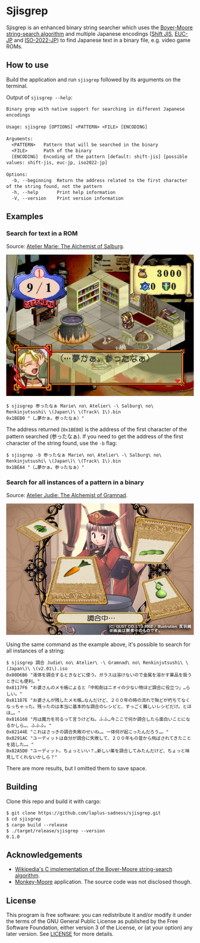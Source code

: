 # Sjisgrep

Sjisgrep is an enhanced binary string searcher which uses the [Boyer-Moore string-search algorithm](https://en.wikipedia.org/wiki/Boyer%E2%80%93Moore_string-search_algorithm) and multiple Japanese encodings ([Shift JIS](https://en.wikipedia.org/wiki/Shift_JIS), [EUC-JP](https://en.wikipedia.org/wiki/Extended_Unix_Code#EUC-JP) and [ISO-2022-JP](https://en.wikipedia.org/wiki/ISO/IEC_2022)) to find Japanese text in a binary file, e.g. video game ROMs.

## How to use

Build the application and run `sjisgrep` followed by its arguments on the terminal.

Output of `sjisgrep --help`:

```
Binary grep with native support for searching in different Japanese encodings

Usage: sjisgrep [OPTIONS] <PATTERN> <FILE> [ENCODING]

Arguments:
  <PATTERN>   Pattern that will be searched in the binary
  <FILE>      Path of the binary
  [ENCODING]  Encoding of the pattern [default: shift-jis] [possible values: shift-jis, euc-jp, iso2022-jp]

Options:
  -b, --beginning  Return the address related to the first character of the string found, not the pattern
  -h, --help       Print help information
  -V, --version    Print version information
```

## Examples

### Search for text in a ROM

Source: [Atelier Marie: The Alchemist of Salburg](https://en.wikipedia.org/wiki/Atelier_Marie:_The_Alchemist_of_Salburg).

![Marie no Atelier](static/marie_no_atelier.jpg)

```
$ sjisgrep 参ったなぁ Marie\ no\ Atelier\ -\ Salburg\ no\ Renkinjutsushi\ \(Japan\)\ \(Track\ 1\).bin
0x1BEB0 "（…夢かぁ。参ったなぁ）"
```

The address returned (`0x1BEB0`) is the address of the first character of the pattern searched (参ったなぁ). If you need to get the address of the first character of the string found, use the `-b` flag:

```
$ sjisgrep -b 参ったなぁ Marie\ no\ Atelier\ -\ Salburg\ no\ Renkinjutsushi\ \(Japan\)\ \(Track\ 1\).bin
0x1BEA4 "（…夢かぁ。参ったなぁ）"
```

### Search for all instances of a pattern in a binary

Source: [Atelier Judie: The Alchemist of Gramnad](https://atelier.fandom.com/wiki/Atelier_Judie:_The_Alchemist_of_Gramnad).

![Judie no Atelier](static/judie_no_atelier.jpg)

Using the same command as the example above, it's possible to search for all instances of a string:

```
$ sjisgrep 調合 Judie\ no\ Atelier\ -\ Gramnad\ no\ Renkinjutsushi\ \(Japan\)\ \(v2.01\).iso
0x80D6B6 "液体を調合するときなどに使う。ガラスは溶けないので金属を溶かす薬品を扱うときにも便利。"
0x8117F6 "お婆さんのメモ帳によると「中和剤はニオイの少ない物ほど調合に役立つ」…らしい。"
0x81187E "お婆さんが残したメモ帳…なんだけど、２００年の時の流れで殆どが朽ちてなくなっちゃった。残ったのは本当に基本的な調合のレシピと、すっごく難しいレシピだけ。とほほ…。"
0x816168 "月は魔力を司るって言うけどね。ふふ…今ここで何か調合したら面白いことになるかしら…、ふふふ。"
0x82144E "これはさっきの調合失敗のせいね…。一体何が起こったんだろう…。"
0x8291AC "ユーディットは自分が調合に失敗して、２００年もの昔から飛ばされてきたことを話した…。"
0x82A5D0 "ユーディット。ちょっといい？…新しい薬を調合してみたんだけど、ちょっと味見してくれないかしら？"
```

There are more results, but I omitted them to save space.

## Building

Clone this repo and build it with cargo:

```
$ git clone https://github.com/laplus-sadness/sjisgrep.git
$ cd sjisgrep
$ cargo build --release
$ ./target/release/sjisgrep --version
0.1.0
```

## Acknowledgements

- [Wikipedia's C implementation of the Boyer-Moore string-search algorithm](https://en.wikipedia.org/wiki/Boyer%E2%80%93Moore_string-search_algorithm#C_implementation).
- [Monkey-Moore](https://www.romhacking.net/utilities/513/) application. The source code was not disclosed though.

## License

This program is free software: you can redistribute it and/or modify it under the terms of the GNU General Public License as published by the Free Software Foundation, either version 3 of the License, or (at your option) any later version. See [LICENSE](LICENSE) for more details.
